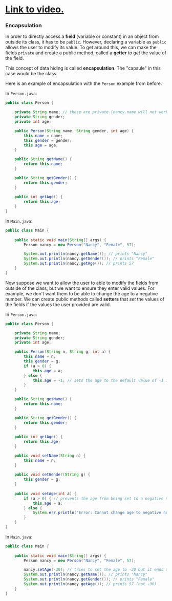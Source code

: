 # [Link to video.](https://www.youtube.com/watch?v=fXcrmVJg8B0&list=PLVD25niNi0BmTEl0Ek3UtHR41o5kURAh8)

### Encapsulation

In order to directly access a **field** (variable or constant) in an object from outside its class, it has to be `public`. However, declaring a variable as `public` allows the user to modify its value. To get around this, we can make the fields `private` and create a public method, called a **getter** to *get* the value of the field.

This concept of data hiding is called **encapsulation**. The "capsule" in this case would be the class.

Here is an example of encapsulation with the `Person` example from before.

In `Person.java`:

```java
public class Person {

    private String name; // these are private (nancy.name will not work anymore)
    private String gender;
    private int age;

    public Person(String name, String gender, int age) {
        this.name = name;
        this.gender = gender;
        this.age = age;
    }

    public String getName() {
        return this.name;
    }

    public String getGender() {
        return this.gender;
    }
	
    public int getAge() {
        return this.age;
    }
} 
```


In `Main.java`:

```java
public class Main {
	
    public static void main(String[] args) {
        Person nancy = new Person("Nancy", "Female", 57);

        System.out.println(nancy.getName()); // prints "Nancy"
        System.out.println(nancy.getGender()); // prints "Female"
        System.out.println(nancy.getAge()); // prints 57
    }
} 
```

Now suppose we want to allow the user to able to modify the fields from outside of the class, but we want to ensure they enter valid values. For example, we don't want them to be able to change the age to a negative number. We can create public methods called **setters** that *set* the values of the fields if the values the user provided are valid.

In `Person.java`:

```java
public class Person {

    private String name;
    private String gender;
    private int age;

    public Person(String n, String g, int a) {
        this.name = n;
        this.gender = g;
        if (a > 0) { 
            this.age = a;
        } else {
            this.age = -1; // sets the age to the default value of -1 if it's negative
        }
    }

    public String getName() {
        return this.name;
    }

    public String getGender() {
        return this.gender;
    }
	
    public int getAge() {
        return this.age;
    }

    public void setName(String n) {
        this.name = n;
    }
	
    public void setGender(String g) {
        this.gender = g;
    }
	
    public void setAge(int a) {
        if (a > 0) { // prevents the age from being set to a negative number
            this.age = a;
        } else {
            System.err.println("Error: Cannot change age to negative number.");
        }
    }
} 
```

In `Main.java`:

```java
public class Main {
	
    public static void main(String[] args) {
        Person nancy = new Person("Nancy", "Female", 57);

        nancy.setAge(-30); // tries to set the age to -30 but it ends up staying at 57
        System.out.println(nancy.getName()); // prints "Nancy"
        System.out.println(nancy.getGender()); // prints "Female"
        System.out.println(nancy.getAge()); // prints 57 (not -30)
    }
} 
```
